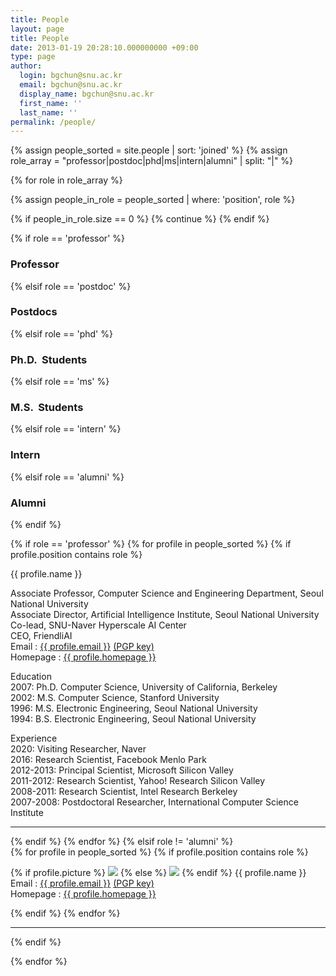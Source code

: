 ```yaml
---
title: People
layout: page
title: People
date: 2013-01-19 20:28:10.000000000 +09:00
type: page
author:
  login: bgchun@snu.ac.kr
  email: bgchun@snu.ac.kr
  display_name: bgchun@snu.ac.kr
  first_name: ''
  last_name: ''
permalink: /people/
---
```


{% assign people_sorted = site.people | sort: 'joined' %}
{% assign role_array = "professor|postdoc|phd|ms|intern|alumni" | split: "|" %}

{% for role in role_array %}

{% assign people_in_role = people_sorted | where: 'position', role %}

<!-- Skip section if there's nobody -->
{% if people_in_role.size == 0 %}
  {% continue %}
{% endif %}

<div class="pos_header">

{% if role == 'professor' %}
<h3>Professor</h3>
 {% elsif role == 'postdoc' %}
<h3>Postdocs</h3>
 {% elsif role == 'phd' %}
<h3>Ph.D.  Students</h3>
 {% elsif role == 'ms' %}
<h3>M.S.  Students</h3>
 {% elsif role == 'intern' %}
<h3>Intern</h3>
 {% elsif role == 'alumni' %}
<h3>Alumni</h3>
{% endif %}
</div>

{% if role == 'professor' %}
{% for profile in people_sorted %}
{% if profile.position contains role %}
<div class="one_fourth">
    <img src="{{ profile.picture }}" alt="">
</div>
<div class="three_fourth last">
    <div class="person-desc">
        <div class="person-author person-author-dark clearfix">
            <div class="person-author-wrapper">
                <span class="person-name">{{ profile.name }}</span>
                <span class="person-title"></span>
            </div>
            <div class="clear"></div>
        </div>
        <div class="person-content">
            <p>
            Associate Professor, Computer Science and Engineering Department, Seoul National University<br>
            Associate Director, Artificial Intelligence Institute, Seoul National University<br>
            Co-lead, SNU-Naver Hyperscale AI Center<br>
            CEO, FriendliAI<br>
            Email : <a href="mailto:{{ profile.email }}">{{ profile.email }}</a> <a href="{{ profile.pgpkey }}" target="_blank" rel="noopener noreferrer">(PGP key)</a><br>
            Homepage : <a href="{{ profile.homepage }}" target="_blank" rel="noopener noreferrer">{{ profile.homepage }}</a>
            </p>
            <p>Education<br>
            2007: Ph.D. Computer Science, University of California, Berkeley<br>
            2002: M.S. Computer Science, Stanford University<br>
            1996: M.S. Electronic Engineering, Seoul National University<br>
            1994: B.S. Electronic Engineering, Seoul National University</p>
            <p>Experience<br>
            2020: Visiting Researcher, Naver<br>
            2016: Research Scientist, Facebook Menlo Park<br>
            2012-2013: Principal Scientist, Microsoft Silicon Valley<br>
            2011-2012: Research Scientist, Yahoo! Research Silicon Valley<br>
            2008-2011: Research Scientist, Intel Research Berkeley<br>
            2007-2008: Postdoctoral Researcher, International Computer Science Institute<br>
            </p>
        </div>
    </div>
</div>
<hr>
{% endif %}
{% endfor %}
{% elsif role != 'alumni' %}
<div class="content list people">
  {% for profile in people_sorted %}
    {% if profile.position contains role %}
      <div class="list-item-people">
        <p class="list-post-title">
          {% if profile.picture %}
            <img class="profile-thumbnail" src="{{profile.picture}}">
          {% else %}
            <img class="profile-thumbnail" src="http://evansheline.com/wp-content/uploads/2011/02/facebook-Storm-Trooper.jpg">
          {% endif %}
          {{ profile.name }}
          Email :&nbsp;<a href="mailto:{{ profile.email }}">{{ profile.email }}</a>&nbsp;<a href="{{ profile.pgpkey }}" target="_blank" rel="noopener noreferrer">(PGP key)</a><br>
          Homepage :&nbsp;<a href="{{ profile.homepage }}" target="_blank" rel="noopener noreferrer">{{ profile.homepage }}</a>
        </p>
      </div>
    {% endif %}
  {% endfor %}
</div>
<hr>
{% endif %}


{% endfor %}
